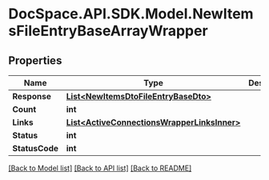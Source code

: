 # DocSpace.API.SDK.Model.NewItemsFileEntryBaseArrayWrapper

## Properties

Name | Type | Description | Notes
------------ | ------------- | ------------- | -------------
**Response** | [**List&lt;NewItemsDtoFileEntryBaseDto&gt;**](NewItemsDtoFileEntryBaseDto.md) |  | [optional] 
**Count** | **int** |  | [optional] 
**Links** | [**List&lt;ActiveConnectionsWrapperLinksInner&gt;**](ActiveConnectionsWrapperLinksInner.md) |  | [optional] 
**Status** | **int** |  | [optional] 
**StatusCode** | **int** |  | [optional] 

[[Back to Model list]](../README.md#documentation-for-models) [[Back to API list]](../README.md#documentation-for-api-endpoints) [[Back to README]](../README.md)

